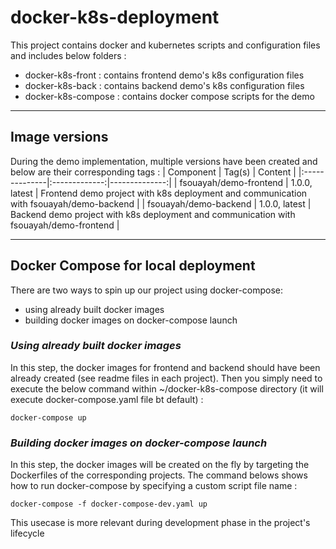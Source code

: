 # docker-k8s-deployment
This project contains docker and kubernetes scripts and configuration files and includes below folders :
* docker-k8s-front : contains frontend demo's k8s configuration files
* docker-k8s-back : contains backend demo's k8s configuration files
* docker-k8s-compose : contains docker compose scripts for the demo
***

## Image versions
During the demo implementation, multiple versions have been created and below are their corresponding tags :
| Component | Tag(s) | Content |
|:--------------|:-------------:|--------------:|
| fsouayah/demo-frontend | 1.0.0, latest | Frontend demo project with k8s deployment and communication with fsouayah/demo-backend |
| fsouayah/demo-backend | 1.0.0, latest | Backend demo project with k8s deployment and communication with fsouayah/demo-frontend |
***

## Docker Compose for local deployment
There are two ways to spin up our project using docker-compose:
* using already built docker images
* building docker images on docker-compose launch

### *Using already built docker images*
In this step, the docker images for frontend and backend should have been already created (see readme files in each project).
Then you simply need to execute the below command within ~/docker-k8s-compose directory (it will execute docker-compose.yaml file bt default) :
```
docker-compose up
```

### *Building docker images on docker-compose launch*
In this step, the docker images will be created on the fly by targeting the Dockerfiles of the corresponding projects.
The command belows shows how to run docker-compose by specifying a custom script file name :
```
docker-compose -f docker-compose-dev.yaml up
```
This usecase is more relevant during development phase in the project's lifecycle